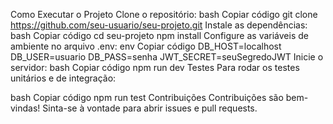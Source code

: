 Como Executar o Projeto
Clone o repositório:
bash
Copiar código
git clone https://github.com/seu-usuario/seu-projeto.git
Instale as dependências:
bash
Copiar código
cd seu-projeto
npm install
Configure as variáveis de ambiente no arquivo .env:
env
Copiar código
DB_HOST=localhost
DB_USER=usuario
DB_PASS=senha
JWT_SECRET=seuSegredoJWT
Inicie o servidor:
bash
Copiar código
npm run dev
Testes
Para rodar os testes unitários e de integração:

bash
Copiar código
npm run test
Contribuições
Contribuições são bem-vindas! Sinta-se à vontade para abrir issues e pull requests.
